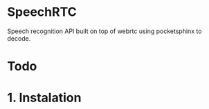 SpeechRTC
=========

Speech recognition API built on top of webrtc using pocketsphinx to decode. 

<h1>Todo</h1>



<h1> 1. Instalation </h1>
